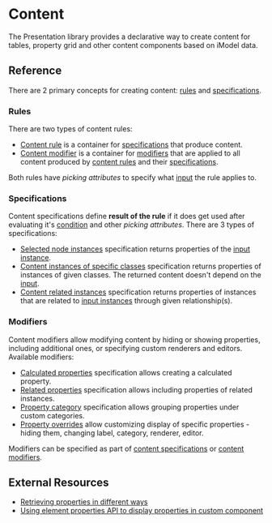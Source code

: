 # Content

The Presentation library provides a declarative way to create content for tables, property grid and other content components based on iModel data.

## Reference

There are 2 primary concepts for creating content: [rules](#rules) and [specifications](#specifications).

### Rules

There are two types of content rules:

- [Content rule](./ContentRule.md) is a container for [specifications](#specifications) that produce content.
- [Content modifier](./ContentModifier.md) is a container for [modifiers](#modifiers) that are applied to all content produced by [content rules](./ContentRule.md) and their [specifications](#specifications).

Both rules have *picking attributes* to specify what [input](./Terminology.md#input-instance) the rule applies to.

### Specifications

Content specifications define **result of the rule** if it does get used after evaluating it's [condition](./ContentRule.md#attribute-condition) and other *picking attributes*. There are 3 types of specifications:

- [Selected node instances](./SelectedNodeInstances.md) specification returns properties of the [input instance](./Terminology.md#input-instance).
- [Content instances of specific classes](./ContentInstancesOfSpecificClasses.md) specification returns properties of instances of given classes. The returned content doesn't depend on the [input](./Terminology.md#input-instance).
- [Content related instances](./ContentRelatedInstances.md) specification returns properties of instances that are related to [input instances](./Terminology.md#input-instance) through given relationship(s).

### Modifiers

Content modifiers allow modifying content by hiding or showing properties, including additional ones, or specifying custom renderers and editors. Available modifiers:

- [Calculated properties](./CalculatedPropertiesSpecification.md) specification allows creating a calculated property.
- [Related properties](./RelatedPropertiesSpecification.md) specification allows including properties of related instances.
- [Property category](./PropertyCategorySpecification.md) specification allows grouping properties under custom categories.
- [Property overrides](./PropertySpecification.md) allow customizing display of specific properties - hiding them, changing label, category, renderer, editor.

Modifiers can be specified as part of [content specifications](#specifications) or [content modifiers](./ContentModifier.md).

## External Resources

- [Retrieving properties in different ways](https://www.itwinjs.org/sample-showcase/?group=Viewer+Features&sample=property-formatting-sample)
- [Using element properties API to display properties in custom component](https://www.itwinjs.org/sandboxes/grigas/Element%20Properties%20Loader)
